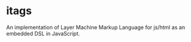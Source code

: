 # itags
An implementation of Layer Machine Markup Language for js/html as an embedded DSL in JavaScript.

